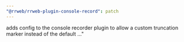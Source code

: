 ```yaml
---
"@rrweb/rrweb-plugin-console-record": patch
---
```


adds config to the console recorder plugin to allow a custom truncation marker instead of the default ..."

